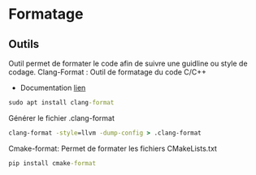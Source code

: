 # Formatage

## Outils 
Outil permet de formater le code afin de suivre une guidline ou style de codage. 
Clang-Format : Outil de formatage du code C/C++  
- Documentation  [lien](https://clang.llvm.org/docs/ClangFormat.html)

```cmd
sudo apt install clang-format
```

Générer le fichier .clang-format
```cmd
clang-format -style=llvm -dump-config > .clang-format
```

Cmake-format:  Permet de formater les fichiers CMakeLists.txt
```cmd
pip install cmake-format
```
